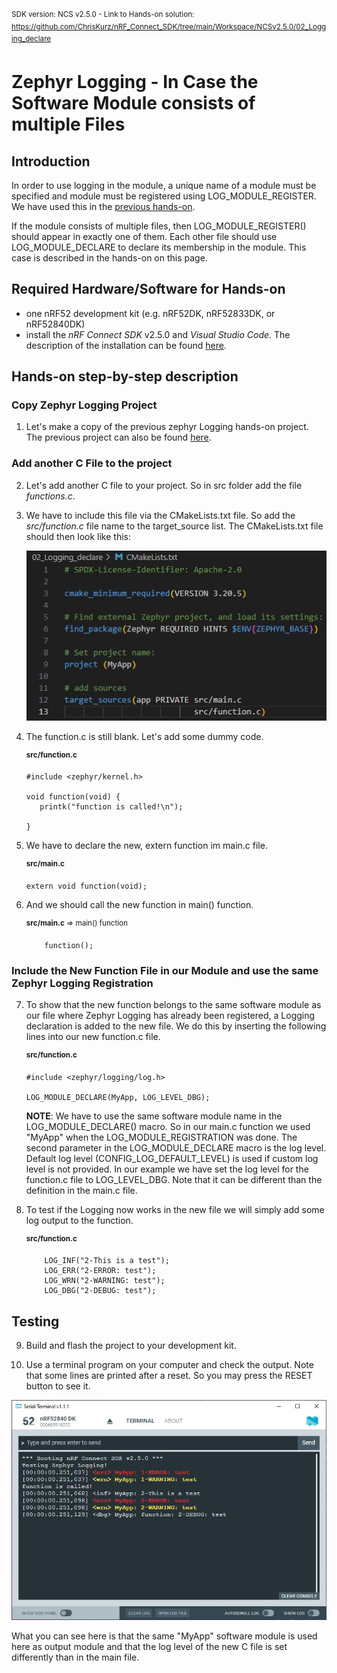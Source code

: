 <sup>SDK version: NCS v2.5.0  -  Link to Hands-on solution: https://github.com/ChrisKurz/nRF_Connect_SDK/tree/main/Workspace/NCSv2.5.0/02_Logging_declare</sup>

# Zephyr Logging - In Case the Software Module consists of multiple Files

## Introduction

In order to use logging in the module, a unique name of a module must be specified and module must be registered using LOG_MODULE_REGISTER. We have used this in the [previous hands-on](NCSv2.5.0_02_ZephyrLogging.md). 

If the module consists of multiple files, then LOG_MODULE_REGISTER() should appear in exactly one of them. Each other file should use LOG_MODULE_DECLARE to declare its membership in the module. This case is described in the hands-on on this page.


## Required Hardware/Software for Hands-on
- one nRF52 development kit (e.g. nRF52DK, nRF52833DK, or nRF52840DK)
- install the _nRF Connect SDK_ v2.5.0 and _Visual Studio Code_. The description of the installation can be found [here](https://developer.nordicsemi.com/nRF_Connect_SDK/doc/2.5.0/nrf/getting_started/assistant.html#).

## Hands-on step-by-step description 

### Copy Zephyr Logging Project

1) Let's make a copy of the previous zephyr Logging hands-on project. The previous project can also be found [here](https://github.com/ChrisKurz/nRF_Connect_SDK/tree/main/Workspace/NCSv2.5.0/02_Logging). 


### Add another C File to the project

2) Let's add another C file to your project. So in src folder add the file _functions.c_. 

3) We have to include this file via the CMakeLists.txt file. So add the _src/function.c_ file name to the target_source list. The CMakeLists.txt file should then look like this:

   ![image](images/02_LoggingDeclare_CMakeLists_NCSv240.jpg)

4) The function.c is still blank. Let's add some dummy code.

   <sup>__src/function.c__</sup>
   
       #include <zephyr/kernel.h>
       
       void function(void) {
          printk("function is called!\n");   
   
       }

5) We have to declare the new, extern function im main.c file. 

   <sup>__src/main.c__</sup>
   
       extern void function(void);

6) And we should call the new function in main() function.

   <sup>__src/main.c__ => main() function</sup>

           function();


### Include the New Function File in our Module and use the same Zephyr Logging Registration 
   
7) To show that the new function belongs to the same software module as our file where Zephyr Logging has already been registered, a Logging declaration is added to the new file. We do this by inserting the following lines into our new function.c file.

   <sup>__src/function.c__</sup>

       #include <zephyr/logging/log.h>
       
       LOG_MODULE_DECLARE(MyApp, LOG_LEVEL_DBG);

   __NOTE__: We have to use the same software module name in the LOG_MODULE_DECLARE() macro. So in our main.c function we used "MyApp" when the LOG_MODULE_REGISTRATION was done. The second parameter in the LOG_MODULE_DECLARE macro is the log level. Default log level (CONFIG_LOG_DEFAULT_LEVEL) is used if custom log level is not provided. In our example we have set the log level for the function.c file to LOG_LEVEL_DBG. Note that it can be different than the definition in the main.c file.

8) To test if the Logging now works in the new file we will simply add some log output to the function.

   <sup>__src/function.c__</sup>

           LOG_INF("2-This is a test");
           LOG_ERR("2-ERROR: test");
           LOG_WRN("2-WARNING: test");
           LOG_DBG("2-DEBUG: test");



## Testing

9) Build and flash the project to your development kit. 

10) Use a terminal program on your computer and check the output. Note that some lines are printed after a reset. So you may press the RESET button to see it. 

   ![image](images/02_LoggingDeclare_Terminal-2.jpg)

   What you can see here is that the same "MyApp" software module is used here as output module and that the log level of the new C file is set differently than in the main file.
   
